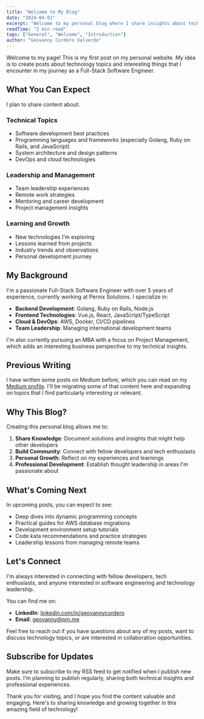 ```yaml
---
title: "Welcome to My Blog"
date: "2024-04-01"
excerpt: "Welcome to my personal blog where I share insights about technology, software development, and interesting topics from my journey as a Full-Stack Software Engineer."
readTime: "2 min read"
tags: ["General", "Welcome", "Introduction"]
author: "Geovanny Cordero Valverde"
---
```


Welcome to my page! This is my first post on my personal website. My idea is to create posts about technology topics and interesting things that I encounter in my journey as a Full-Stack Software Engineer.

## What You Can Expect

I plan to share content about:

### **Technical Topics**
- Software development best practices
- Programming languages and frameworks (especially Golang, Ruby on Rails, and JavaScript)
- System architecture and design patterns
- DevOps and cloud technologies

### **Leadership and Management**
- Team leadership experiences
- Remote work strategies
- Mentoring and career development
- Project management insights

### **Learning and Growth**
- New technologies I'm exploring
- Lessons learned from projects
- Industry trends and observations
- Personal development journey

## My Background

I'm a passionate Full-Stack Software Engineer with over 5 years of experience, currently working at Pernix Solutions. I specialize in:

- **Backend Development**: Golang, Ruby on Rails, Node.js
- **Frontend Technologies**: Vue.js, React, JavaScript/TypeScript
- **Cloud & DevOps**: AWS, Docker, CI/CD pipelines
- **Team Leadership**: Managing international development teams

I'm also currently pursuing an MBA with a focus on Project Management, which adds an interesting business perspective to my technical insights.

## Previous Writing

I have written some posts on Medium before, which you can read on my [Medium profile](https://medium.com/@geovanny_cordero). I'll be migrating some of that content here and expanding on topics that I find particularly interesting or relevant.

## Why This Blog?

Creating this personal blog allows me to:

1. **Share Knowledge**: Document solutions and insights that might help other developers
2. **Build Community**: Connect with fellow developers and tech enthusiasts
3. **Personal Growth**: Reflect on my experiences and learnings
4. **Professional Development**: Establish thought leadership in areas I'm passionate about

## What's Coming Next

In upcoming posts, you can expect to see:

- Deep dives into dynamic programming concepts
- Practical guides for AWS database migrations
- Development environment setup tutorials
- Code kata recommendations and practice strategies
- Leadership lessons from managing remote teams

## Let's Connect

I'm always interested in connecting with fellow developers, tech enthusiasts, and anyone interested in software engineering and technology leadership.

You can find me on:
- **LinkedIn**: [linkedin.com/in/geovannycordero](https://linkedin.com/in/geovannycordero)
- **Email**: [geovanny@pm.me](mailto:geovanny@pm.me)

Feel free to reach out if you have questions about any of my posts, want to discuss technology topics, or are interested in collaboration opportunities.

## Subscribe for Updates

Make sure to subscribe to my RSS feed to get notified when I publish new posts. I'm planning to publish regularly, sharing both technical insights and professional experiences.

Thank you for visiting, and I hope you find the content valuable and engaging. Here's to sharing knowledge and growing together in this amazing field of technology!
